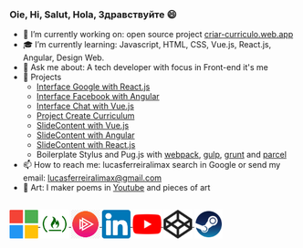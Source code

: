 ### Oie, Hi, Salut, Hola, Здравствуйте 😄

- 💼 I’m currently working on: open source project [criar-curriculo.web.app](https://criar-curriculo.web.app)
- 🎓 I’m currently learning: Javascript, HTML, CSS, Vue.js, React.js, Angular, Design Web.
- 💬 Ask me about: A tech developer with focus in Front-end it's me
- 🌿 Projects
  * [Interface Google with React.js](https://g00gle-reactjs.web.app)
  * [Interface Facebook with Angular](https://angular-facebook.web.app)
  * [Interface Chat with Vue.js](https://chat-vue-interface.web.app)
  * [Project Create Curriculum](https://criar-curriculo.web.app?lang=en-US)
  * [SlideContent with Vue.js](https://slidecontent-vuejs.web.app)
  * [SlideContent with Angular](https://angular-slidecontent.web.app)
  * [SlideContent with React.js](https://slidecontent-reactjs.web.app)
  * Boilerplate Stylus and Pug.js with [webpack](https://github.com/lucasferreiralimax/webpack_work), [gulp](https://github.com/lucasferreiralimax/gulp_work), [grunt](https://github.com/lucasferreiralimax/grunt_work) and [parcel](https://github.com/lucasferreiralimax/parcel_work)
- 📫 How to reach me: lucasferreiralimax search in Google or send my email: lucasferreiralimax@gmail.com
- 🎨 Art: I maker poems in [Youtube](https://www.youtube.com/channel/UCxvF9bQs3PAasQJoNfeX-og) and pieces of art

<br>

<a href="https://docs.microsoft.com/pt-br/users/lucasferreiralimax" target="_blank">
  <img align="center" alt="Lucas Ferreira de Lima Microsoft Docs Learn" width="50px" src="assets/microsoft-logo.svg" style="max-width:100%;" />
</a>
<a href="https://www.freecodecamp.org/lucasferreiralimax" target="_blank">
  <img align="center" alt="Lucas Ferreira de Lima FreeCodeCamp" width="50px" src="assets/freecodecamp-logo.png" style="max-width:100%;" />
</a>
<a href="https://app.pluralsight.com/profile/lucasferreiralimax" target="_blank">
  <img align="center" alt="Lucas Ferreira de Lima PluralSight" width="50px" src="assets/pluralsight-logo.png" style="max-width:100%;" />
</a>
<a href="https://www.linkedin.com/in/lucasferreiralimax" target="_blank">
  <img align="center" alt="Lucas Ferreira de Lima LinkdeIn" width="50px" src="assets/linkedin-logo.svg" style="max-width:100%;" />
</a>
<a href="https://www.youtube.com/channel/UCxvF9bQs3PAasQJoNfeX-og" target="_blank">
  <img align="center" alt="2L Rimando As Poesias Youtube" width="50px" src="assets/youtube-logo.svg" style="max-width:100%;" />
</a>
<a href="https://codepen.io/lucaslimax" target="_blank">
  <img align="center" alt="lucaslimax Codepen" width="50px" src="assets/codepen-logo.svg" style="max-width:100%;" />
</a>
<a href="https://steamcommunity.com/id/lucaslima1337" target="_blank">
  <img align="center" alt="2L steam games" width="50px" src="assets/steam-logo.png" style="max-width:100%;" />
</a>
